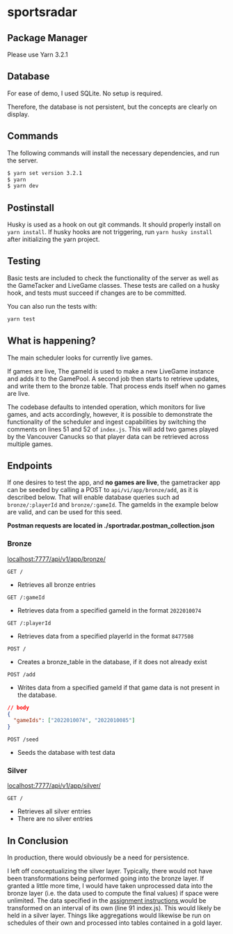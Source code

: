 # sportsradar

## Package Manager

Please use Yarn 3.2.1

## Database

For ease of demo, I used SQLite. No setup is required.

Therefore, the database is not persistent, but the concepts are clearly on display.

## Commands

The following commands will install the necessary dependencies, and run the server.

```bash
$ yarn set version 3.2.1
$ yarn
$ yarn dev
```

## Postinstall

Husky is used as a hook on out git commands. It should properly install on `yarn install`. If husky hooks are not triggering, run `yarn husky install` after initializing the yarn project.

## Testing

Basic tests are included to check the functionality of the server as well as the GameTacker and LiveGame classes. These tests are called on a husky hook, and tests must succeed if changes are to be committed.

You can also run the tests with:

```bash
yarn test
```

## What is happening?

The main scheduler looks for currently live games.

If games are live, The gameId is used to make a new LiveGame instance and adds it
to the GamePool. A second job then starts to retrieve updates, and write them to
the bronze table. That process ends itself when no games are live.

The codebase defaults to intended operation, which monitors for live games, and acts
accordingly, however, it is possible to demonstrate the functionality of the
scheduler and ingest capabilities by switching the comments on lines 51 and 52 of `index.js`.
This will add two games played by the Vancouver Canucks so that player data can be retrieved
across multiple games.

## **Endpoints**

If one desires to test the app, and **no games are live**, the gametracker app can be seeded by calling a POST to `api/vi/app/bronze/add`, as it is described below. That will enable database queries such ad `bronze/:playerId` and `bronze/:gameId`. The gameIds in the example below are valid, and can be used for this seed.

**Postman requests are located in ./sportradar.postman_collection.json**

### Bronze

[localhost:7777/api/v1/app/bronze/](localhost:7777/api/v1/app/bronze)

`GET /`

- Retrieves all bronze entries

`GET /:gameId`

- Retrieves data from a specified gameId in the format `2022010074`

`GET /:playerId`

- Retrieves data from a specified playerId in the format `8477508`

`POST /`

- Creates a bronze_table in the database, if it does not already exist

`POST /add`

- Writes data from a specified gameId if that game data is not present in
  the database.

```json
// body
{
  "gameIds": ["2022010074", "2022010085"]
}
```

`POST /seed`

- Seeds the database with test data

### Silver

[localhost:7777/api/v1/app/silver/](localhost:7777/api/v1/app/silver)

`GET /`

- Retrieves all silver entries
- There are no silver entries

## In Conclusion

In production, there would obviously be a need for persistence.

I left off conceptualizing the silver layer. Typically, there would not have been transformations being performed going into the bronze layer. If granted a little more time, I would have taken unprocessed data into the bronze layer (i.e. the data used to compute the final values) if space were unlimited. The data specified in the [assignment instructions ](https://github.com/sportradarus/sportradar-advanced-challenge) would be transformed on an interval of its own (line 91 index.js). This would likely be held in a silver layer. Things like aggregations would likewise be run on schedules of their own and processed into tables contained in a gold layer.
